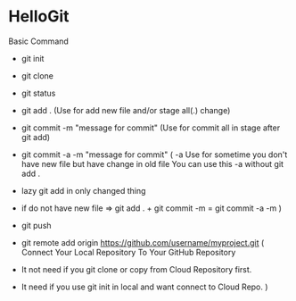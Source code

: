 # HelloGit

Basic Command
- git init 
- git clone
- git status
- git add . (Use for add new file and/or stage all(.) change)
- git commit -m "message for commit" (Use for commit all in stage after git add)

- git commit -a -m "message for commit" 
(
-a Use for sometime you don't have new file but have change in old file 
You can use this -a without git add .
- lazy git add in only changed thing
- if do not have new file => git add . + git commit -m = git commit -a -m
)

- git push
- git remote add origin https://github.com/username/myproject.git
(
Connect Your Local Repository To Your GitHub Repository 
- It not need if you git clone or copy from Cloud Repository first.
- It need if you use git init in local and want connect to Cloud Repo.
)


